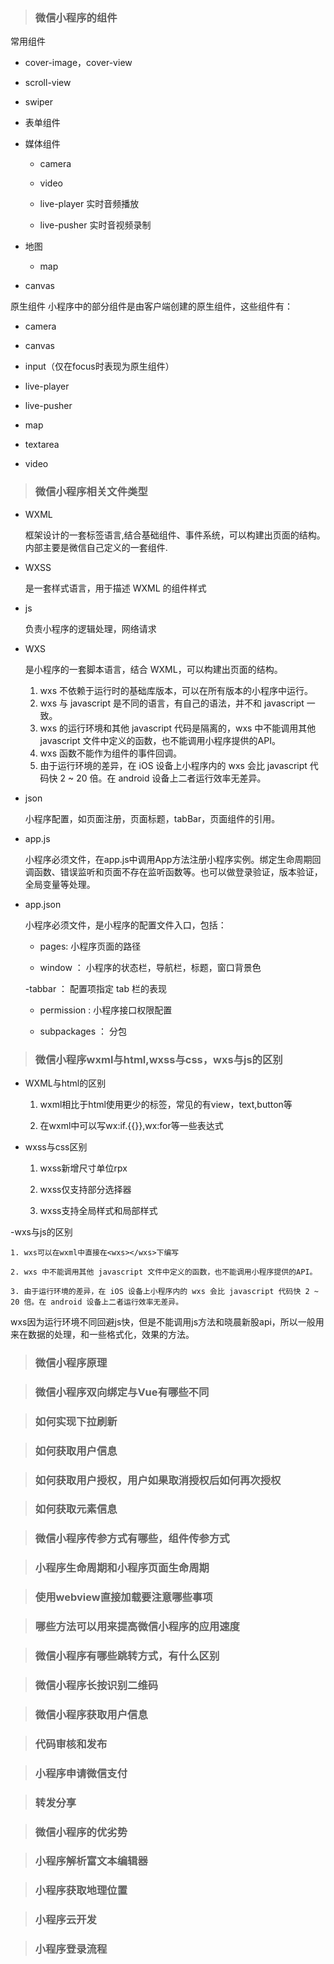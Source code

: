 > ### 微信小程序的组件

常用组件
- cover-image，cover-view

- scroll-view

- swiper

- 表单组件

- 媒体组件

  - camera

  - video

  - live-player 实时音频播放

  - live-pusher 实时音视频录制

- 地图

  - map

- canvas

原生组件 小程序中的部分组件是由客户端创建的原生组件，这些组件有：

- camera

- canvas

- input（仅在focus时表现为原生组件）

- live-player

- live-pusher

- map

- textarea

- video


> ### 微信小程序相关文件类型

- WXML

    框架设计的一套标签语言,结合基础组件、事件系统，可以构建出页面的结构。内部主要是微信自己定义的一套组件.

- WXSS

    是一套样式语言，用于描述 WXML 的组件样式

- js

    负责小程序的逻辑处理，网络请求

- WXS

    是小程序的一套脚本语言，结合 WXML，可以构建出页面的结构。

    1. wxs 不依赖于运行时的基础库版本，可以在所有版本的小程序中运行。
    2. wxs 与 javascript 是不同的语言，有自己的语法，并不和 javascript 一致。
    3. wxs 的运行环境和其他 javascript 代码是隔离的，wxs 中不能调用其他 javascript 文件中定义的函数，也不能调用小程序提供的API。
    4. wxs 函数不能作为组件的事件回调。
    5. 由于运行环境的差异，在 iOS 设备上小程序内的 wxs 会比 javascript 代码快 2 ~ 20 倍。在 android 设备上二者运行效率无差异。

- json

    小程序配置，如页面注册，页面标题，tabBar，页面组件的引用。

- app.js

    小程序必须文件，在app.js中调用App方法注册小程序实例。绑定生命周期回调函数、错误监听和页面不存在监听函数等。也可以做登录验证，版本验证，全局变量等处理。

- app.json

    小程序必须文件，是小程序的配置文件入口，包括：
    - pages: 小程序页面的路径

    - window ： 小程序的状态栏，导航栏，标题，窗口背景色 

    -tabbar ： 配置项指定 tab 栏的表现

    - permission : 小程序接口权限配置

    - subpackages ： 分包


> ### 微信小程序wxml与html,wxss与css，wxs与js的区别

- WXML与html的区别

    1. wxml相比于html使用更少的标签，常见的有view，text,button等

    2. 在wxml中可以写wx:if.{{}},wx:for等一些表达式

- wxss与css区别

    1. wxss新增尺寸单位rpx

    2. wxss仅支持部分选择器

    3. wxss支持全局样式和局部样式

-wxs与js的区别

    1. wxs可以在wxml中直接在<wxs></wxs>下编写

    2. wxs 中不能调用其他 javascript 文件中定义的函数，也不能调用小程序提供的API。

    3. 由于运行环境的差异，在 iOS 设备上小程序内的 wxs 会比 javascript 代码快 2 ~ 20 倍。在 android 设备上二者运行效率无差异。

wxs因为运行环境不同回避js快，但是不能调用js方法和晓晨新股api，所以一般用来在数据的处理，和一些格式化，效果的方法。

> ### 微信小程序原理

> ### 微信小程序双向绑定与Vue有哪些不同

> ### 如何实现下拉刷新

> ### 如何获取用户信息

> ### 如何获取用户授权，用户如果取消授权后如何再次授权

> ### 如何获取元素信息

> ### 微信小程序传参方式有哪些，组件传参方式

> ### 小程序生命周期和小程序页面生命周期

> ### 使用webview直接加载要注意哪些事项

> ### 哪些方法可以用来提高微信小程序的应用速度

> ### 微信小程序有哪些跳转方式，有什么区别

> ### 微信小程序长按识别二维码

> ### 微信小程序获取用户信息

> ### 代码审核和发布

> ### 小程序申请微信支付

> ### 转发分享

> ### 微信小程序的优劣势

> ### 小程序解析富文本编辑器

> ### 小程序获取地理位置

> ### 小程序云开发

> ### 小程序登录流程